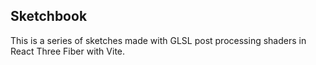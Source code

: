 ## Sketchbook

This is a series of sketches made with GLSL post processing shaders in React Three Fiber with Vite.
